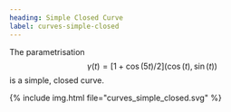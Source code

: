 ```yaml
---
heading: Simple Closed Curve
label: curves-simple-closed
---
```


The parametrisation
$$
\gamma(t) = [1 + \cos(5t)/2] \left(\cos(t), \sin(t)\right)
$$
is a simple, closed curve.

<div class="container-fluid p-0 m-0">
  <div class="row">
    <div class="col p-0 m-0">
      {% include img.html file="curves_simple_closed.svg" %}
	</div>
  </div>
</div>
